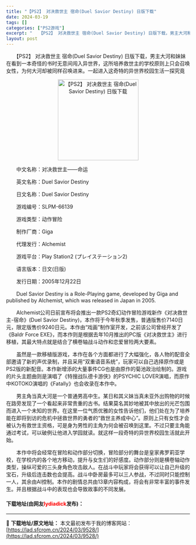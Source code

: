 ```yaml
---
title: "【PS2】 对决救世主 宿命(Duel Savior Destiny) 日版下载"
date: 2024-03-19
tags: []
categories: ["PS2游戏"]
excerpt: "　　【PS2】 对决救世主 宿命(Duel Savior Destiny) 日版下载，男主大河和妹妹在看到一本奇怪的书时无意间闯入异世界，这所培养救世主的学校原则上只会召唤女性，为何大河却被同样召唤进来。一起进入这奇特的异世界校园生活一探究竟 　　中文名称：对决救世主&mdash;&mdash;命运&hellip;"
layout: post
---
```


 <p>　　【PS2】 对决救世主 宿命(Duel Savior Destiny) 日版下载，男主大河和妹妹在看到一本奇怪的书时无意间闯入异世界，这所培养救世主的学校原则上只会召唤女性，为何大河却被同样召唤进来。一起进入这奇特的异世界校园生活一探究竟</p> <p align="center"><img align="" border="0" src="https://lad.sfcrom.cn/wp-content/uploads/2024/03/20240319_65f99668e74a0.jpg" width="221" alt="【PS2】 对决救世主 宿命(Duel Savior Destiny) 日版下载" /></p> <p>　　中文名称：对决救世主&mdash;&mdash;命运</p> <p>　　英文名称：Duel Savior Destiny</p> <p>　　日文名称：Duel Savior Destiny</p> <p>　　游戏编号：SLPM-66139</p> <p>　　游戏类型：动作冒险</p> <p>　　制作厂商：Giga</p> <p>　　代理发行：Alchemist</p> <p>　　游戏平台：Play Station2 (プレイステーション2)</p> <p>　　语言版本：日文(日版)</p> <p>　　发行日期：2005年12月22日</p> <p>　　Duel Savior Destiny is a Role-Playing game, developed by Giga and published by Alchemist, which was released in Japan in 2005.</p> <p>　　Alchemist公司日前宣布将会推出一款PS2奇幻动作冒险游戏新作《对决救世主-宿命》(Duel Savior Destiny)，本作将于今年秋季发售，普通版售价7140日元，限定版售价9240日元。本作由&ldquo;戏画&rdquo;制作室开发，之前该公司曾经开发了《Baldr Force EXE》，而本作则是根据去年10月推出的PC版《对决救世主》进行移植，其最大特点就是结合了横卷轴战斗动作和恋爱冒险两大要素。</p> <p>　　虽然是一款移植版游戏，本作在各个方面都进行了大幅强化，各人物的配音全部邀请了新的声优录制，并且采用&ldquo;双重语音系统&rdquo;，玩家可以自己选择原作或是PS2版的新配音。本作新增添的大量事件CG也是由原作的菊池政治绘制的。游戏的片头主题曲则是演唱了《特搜战队德卡游侠》的PSYCHIC LOVER演唱，而原作中KOTOKO演唱的《Fatally》也会收录在本作中。</p> <p>　　男主角当真大河是一个普通男高中生。某日和其义妹当真未亚外出购物的时候在路旁发现了一个看起来非常贵重的古书。结果莫名其妙地被其中放出的光芒包围而进入一个未知的世界。在这里一位气质优雅的女性告诉他们，他们处在为了培养能在即将到访的危机中拯救世界的勇者的&ldquo;救世主养成中心&rdquo;。原则上只有女性才会被认为有救世主资格，可是身为男性的主角为何会被召唤到这里。不过只要主角能通过考试，可以破例让他进入学园就读。就这样一段奇特的异世界校园生活就此开始。</p> <p>　　本作中将会经常在冒险和动作部分切换，冒险部分的舞台是皇家弗罗莉亚学校，在学校内的各个地方移动，提升与女生们的好感度。动作部分则是横卷轴动作类型，操纵可爱的三头身角色攻击敌人。在战斗中玩家将会获得可以让自己升级的宝石，升级后连击数也会提高。战斗中卧房最多可以三人参战，不过同时只能控制一人，其余由AI控制。本作的剧情总共由13章内容构成，将会有非常丰富的事件发生。并且根据战斗中的表现也会导致故事的不同发展。</p> <p><h4>下载地址(由网友<font color="red">lydiadick</font>发布)：</h4></p> 

---
📖 **下载地址/原文地址：** 本文最初发布于我的博客网站：[https://lad.sfcrom.cn/2024/03/9528/](https://lad.sfcrom.cn/2024/03/9528/)
